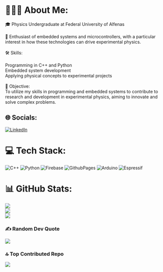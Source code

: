 # 👨🏼‍💻 About Me:
🎓 Physics Undergraduate at Federal University of Alfenas<br><br>🔬 Enthusiast of embedded systems and microcontrollers, with a particular interest in how these technologies can drive experimental physics.<br><br>🛠️ Skills:<br><br>    Programming in C++ and Python<br>    Embedded system development<br>    Applying physical concepts to experimental projects<br><br>🚀 Objective:<br>To utilize my skills in programming and embedded systems to contribute to research and development in experimental physics, aiming to innovate and solve complex problems.


## 🌐 Socials:
[![LinkedIn](https://img.shields.io/badge/LinkedIn-%230077B5.svg?logo=linkedin&logoColor=white)](https://www.linkedin.com/in/leandro-sanches-472bb4322/) 

# 💻 Tech Stack:
![C++](https://img.shields.io/badge/c++-%2300599C.svg?style=for-the-badge&logo=c%2B%2B&logoColor=white) ![Python](https://img.shields.io/badge/python-3670A0?style=for-the-badge&logo=python&logoColor=ffdd54) ![Firebase](https://img.shields.io/badge/firebase-%23039BE5.svg?style=for-the-badge&logo=firebase) ![GithubPages](https://img.shields.io/badge/github%20pages-121013?style=for-the-badge&logo=github&logoColor=white) ![Arduino](https://img.shields.io/badge/-Arduino-00979D?style=for-the-badge&logo=Arduino&logoColor=white) ![Espressif](https://img.shields.io/badge/espressif-E7352C.svg?style=for-the-badge&logo=espressif&logoColor=white)
# 📊 GitHub Stats:
![](https://github-readme-stats.vercel.app/api?username=LeandroSanchess&theme=transparent&hide_border=true&include_all_commits=true&count_private=true)<br/>
![](https://github-readme-streak-stats.herokuapp.com/?user=LeandroSanchess&theme=transparent&hide_border=true)<br/>
![](https://github-readme-stats.vercel.app/api/top-langs/?username=LeandroSanchess&theme=transparent&hide_border=true&include_all_commits=true&count_private=true&layout=compact)

### ✍️ Random Dev Quote
![](https://quotes-github-readme.vercel.app/api?type=horizontal&theme=radical)

### 🔝 Top Contributed Repo
![](https://github-contributor-stats.vercel.app/api?username=LeandroSanchess&limit=5&theme=transparent&combine_all_yearly_contributions=true)


